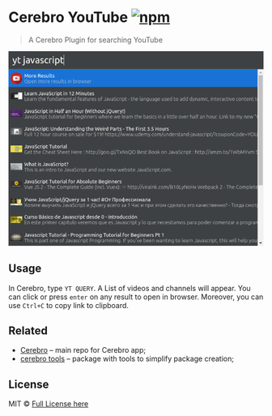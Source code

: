 # Cerebro YouTube [![npm](https://img.shields.io/npm/v/cerebro-youtube.svg)](https://www.npmjs.com/package/cerebro-youtube)

> A Cerebro Plugin for searching YouTube

![](screenshot.png)

## Usage

In Cerebro, type `YT QUERY`. A List of videos and channels will appear. You can click or press `enter` on any result to open in browser. Moreover, you can use `Ctrl+C` to copy link to clipboard.

## Related

* [Cerebro](http://github.com/KELiON/cerebro) – main repo for Cerebro app;
* [cerebro tools](http://github.com/KELiON/cerebro-tools) – package with tools to simplify package creation;

## License

MIT © [Full License here](https://github.com/TheRealImaginary/se-miniproject/blob/master/LICENSE)
